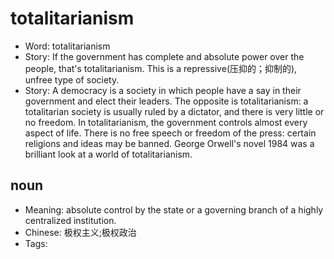 # totalitarianism

- Word: totalitarianism
- Story: If the government has complete and absolute power over the people, that's totalitarianism. This is a repressive(压抑的；抑制的), unfree type of society.
- Story: A democracy is a society in which people have a say in their government and elect their leaders. The opposite is totalitarianism: a totalitarian society is usually ruled by a dictator, and there is very little or no freedom. In totalitarianism, the government controls almost every aspect of life. There is no free speech or freedom of the press: certain religions and ideas may be banned. George Orwell's novel 1984 was a brilliant look at a world of totalitarianism.

## noun

- Meaning: absolute control by the state or a governing branch of a highly centralized institution.
- Chinese: 极权主义;极权政治
- Tags: 


